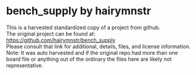 
# bench_supply by hairymnstr  
This is a harvested standardized copy of a project from github.  
The original project can be found at:  
https://github.com/hairymnstr/bench_supply  
Please consult that link for additional, details, files, and license information.  
Note: It was auto harvested and if the original repo had more than one board file or anything out of the ordinary the files here are likely not representative.  
    